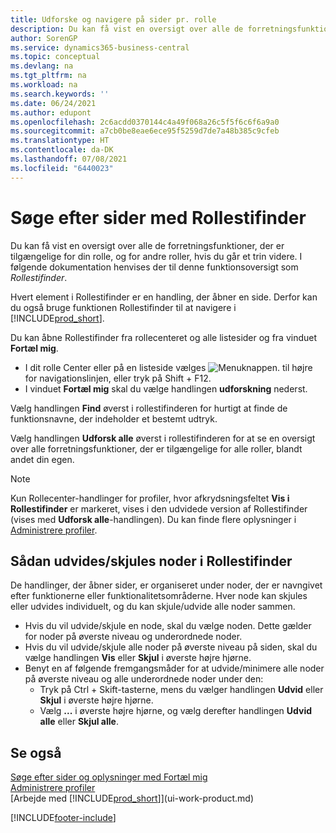 ```yaml
---
title: Udforske og navigere på sider pr. rolle
description: Du kan få vist en oversigt over alle de forretningsfunktioner, der er tilgængelige for din rolle, og for andre roller med Rollestifinder.
author: SorenGP
ms.service: dynamics365-business-central
ms.topic: conceptual
ms.devlang: na
ms.tgt_pltfrm: na
ms.workload: na
ms.search.keywords: ''
ms.date: 06/24/2021
ms.author: edupont
ms.openlocfilehash: 2c6acdd0370144c4a49f068a26c5f5f6c6f6a9a0
ms.sourcegitcommit: a7cb0be8eae6ece95f5259d7de7a48b385c9cfeb
ms.translationtype: HT
ms.contentlocale: da-DK
ms.lasthandoff: 07/08/2021
ms.locfileid: "6440023"
---
```

# <a name="finding-pages-with-the-role-explorer"></a>Søge efter sider med Rollestifinder
Du kan få vist en oversigt over alle de forretningsfunktioner, der er tilgængelige for din rolle, og for andre roller, hvis du går et trin videre. I følgende dokumentation henvises der til denne funktionsoversigt som *Rollestifinder*.

Hvert element i Rollestifinder er en handling, der åbner en side. Derfor kan du også bruge funktionen Rollestifinder til at navigere i [!INCLUDE[prod_short](includes/prod_short.md)].

Du kan åbne Rollestifinder fra rollecenteret og alle listesider og fra vinduet **Fortæl mig**.

- I dit rolle Center eller på en listeside vælges ![Menuknappen.](media/ui_menu_button.png "Menuknap") til højre for navigationslinjen, eller tryk på Shift + F12.
- I vinduet **Fortæl mig** skal du vælge handlingen **udforskning** nederst.

Vælg handlingen **Find** øverst i rollestifinderen for hurtigt at finde de funktionsnavne, der indeholder et bestemt udtryk.

Vælg handlingen **Udforsk alle** øverst i rollestifinderen for at se en oversigt over alle forretningsfunktioner, der er tilgængelige for alle roller, blandt andet din egen.

> [!NOTE]
> Kun Rollecenter-handlinger for profiler, hvor afkrydsningsfeltet **Vis i Rollestifinder** er markeret, vises i den udvidede version af Rollestifinder (vises med **Udforsk alle**-handlingen). Du kan finde flere oplysninger i [Administrere profiler](admin-users-profiles-roles.md).

## <a name="to-expandcollapse-nodes-on-the-role-explorer"></a>Sådan udvides/skjules noder i Rollestifinder
De handlinger, der åbner sider, er organiseret under noder, der er navngivet efter funktionerne eller funktionalitetsområderne. Hver node kan skjules eller udvides individuelt, og du kan skjule/udvide alle noder sammen.

- Hvis du vil udvide/skjule en node, skal du vælge noden. Dette gælder for noder på øverste niveau og underordnede noder.
- Hvis du vil udvide/skjule alle noder på øverste niveau på siden, skal du vælge handlingen **Vis** eller **Skjul** i øverste højre hjørne.
- Benyt en af følgende fremgangsmåder for at udvide/minimere alle noder på øverste niveau og alle underordnede noder under den:
    - Tryk på Ctrl + Skift-tasterne, mens du vælger handlingen **Udvid** eller **Skjul** i øverste højre hjørne.
    - Vælg **...** i øverste højre hjørne, og vælg derefter handlingen **Udvid alle** eller **Skjul alle**.

## <a name="see-also"></a>Se også
[Søge efter sider og oplysninger med Fortæl mig](ui-search.md)  
[Administrere profiler](admin-users-profiles-roles.md)  
[Arbejde med [!INCLUDE[prod_short](includes/prod_short.md)]](ui-work-product.md)


[!INCLUDE[footer-include](includes/footer-banner.md)]